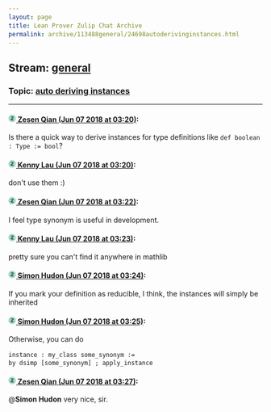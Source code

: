 ```yaml
---
layout: page
title: Lean Prover Zulip Chat Archive 
permalink: archive/113488general/24698autoderivinginstances.html
---
```


## Stream: [general](index.html)
### Topic: [auto deriving instances](24698autoderivinginstances.html)

---

#### [![Click to go to Zulip](../../assets/img/zulip2.png) Zesen Qian (Jun 07 2018 at 03:20)](https://leanprover.zulipchat.com/#narrow/stream/113488-general/topic/auto%20deriving%20instances/near/127688095):
Is there a quick way to derive instances for type definitions like `def boolean : Type := bool`?

#### [![Click to go to Zulip](../../assets/img/zulip2.png) Kenny Lau (Jun 07 2018 at 03:20)](https://leanprover.zulipchat.com/#narrow/stream/113488-general/topic/auto%20deriving%20instances/near/127688100):
don't use them :)

#### [![Click to go to Zulip](../../assets/img/zulip2.png) Zesen Qian (Jun 07 2018 at 03:22)](https://leanprover.zulipchat.com/#narrow/stream/113488-general/topic/auto%20deriving%20instances/near/127688156):
I feel type synonym is useful in development.

#### [![Click to go to Zulip](../../assets/img/zulip2.png) Kenny Lau (Jun 07 2018 at 03:23)](https://leanprover.zulipchat.com/#narrow/stream/113488-general/topic/auto%20deriving%20instances/near/127688161):
pretty sure you can't find it anywhere in mathlib

#### [![Click to go to Zulip](../../assets/img/zulip2.png) Simon Hudon (Jun 07 2018 at 03:24)](https://leanprover.zulipchat.com/#narrow/stream/113488-general/topic/auto%20deriving%20instances/near/127688204):
If you mark your definition as reducible, I think, the instances will simply be inherited

#### [![Click to go to Zulip](../../assets/img/zulip2.png) Simon Hudon (Jun 07 2018 at 03:25)](https://leanprover.zulipchat.com/#narrow/stream/113488-general/topic/auto%20deriving%20instances/near/127688215):
Otherwise, you can do 

```lean
instance : my_class some_synonym :=
by dsimp [some_synonym] ; apply_instance
```

#### [![Click to go to Zulip](../../assets/img/zulip2.png) Zesen Qian (Jun 07 2018 at 03:27)](https://leanprover.zulipchat.com/#narrow/stream/113488-general/topic/auto%20deriving%20instances/near/127688285):
@**Simon Hudon** very nice, sir.

